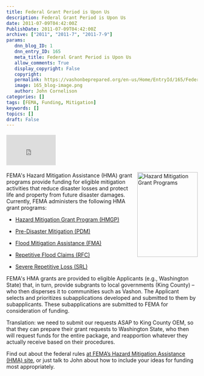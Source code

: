```yaml
---
title: Federal Grant Period is Upon Us
description: Federal Grant Period is Upon Us
date: 2011-07-09T04:42:00Z
PublishDate: 2011-07-09T04:42:00Z
archive: ["2011", "2011-7", "2011-7-9"]
params:
   dnn_blog_ID: 1
   dnn_entry_ID: 165
   meta_title: Federal Grant Period is Upon Us
   allow_comments: True
   display_copyright: False
   copyright: 
   permalink: https://vashonbeprepared.org/en-us/Home/EntryId/165/Federal-Grant-Period-is-Upon-Us
   image: 165_blog-image.png
   author: John Cornelison
categories: []
tags: [FEMA, Funding, Mitigation]
keywords: []
topics: []
draft: False
---
```


<div class="wlWriterHeaderFooter" style="padding-bottom: 4px; margin: 0px; padding-left: 0px; padding-right: 0px; float: none; padding-top: 4px;"><iframe src="http://www.facebook.com/widgets/like.php?href=http://vashoneoc.org/Blogs/VashonPreparedness/tabid/164/EntryId/165/Federal-Grant-Period-is-Upon-Us.aspx" frameborder="0" scrolling="no" style="width: 130px; height: 80px;border: medium none;"></iframe></div>
<p><img width="159" height="223" style="margin: 0px 0px 5px 5px; display: inline; float: right;" alt="Hazard Mitigation Grant Programs" src="http://www.bhs.idaho.gov/images/Mitigation/HMA-Logo.jpg" />FEMA's Hazard Mitigation Assistance (HMA) grant programs provide funding for eligible mitigation activities that reduce disaster losses and protect life and property from future disaster damages. Currently, FEMA administers the following HMA grant programs:</p>
<ul>
    <li>
    <p><a href="http://www.fema.gov/government/grant/hmgp/index.shtm">Hazard Mitigation Grant Program (HMGP)</a></p>
    </li>
    <li>
    <p><a href="http://www.fema.gov/government/grant/pdm/index.shtm">Pre-Disaster Mitigation (PDM)</a></p>
    </li>
    <li>
    <p><a href="http://www.fema.gov/government/grant/fma/index.shtm">Flood Mitigation Assistance (FMA)</a></p>
    </li>
    <li>
    <p><a href="http://www.fema.gov/government/grant/rfc/index.shtm">Repetitive Flood Claims (RFC)</a></p>
    </li>
    <li>
    <p><a href="http://www.fema.gov/government/grant/srl/index.shtm">Severe Repetitive Loss (SRL)</a></p>
    </li>
</ul>
<p>FEMA's HMA grants are provided to eligible Applicants (e.g., Washington State) that, in turn, provide subgrants to local governments (King County) &ndash; who then disperses it to communities such as Vashon. The Applicant selects and prioritizes subapplications developed and submitted to them by subapplicants. These subapplications are submitted to FEMA for consideration of funding.</p>
<p>Translation: we need to submit our requests ASAP to King County OEM, so that they can prepare their grant requests to Washington State, who then will request funds for the entire package, and reapportion whatever they actually receive based on their procedures.</p>
<p>Find out about the federal rules <a href="http://www.fema.gov/government/grant/hma/index.shtm" target="_blank">at FEMA&rsquo;s Hazard Mitigation Assistance (HMA) site</a>, or just talk to John about how to include your ideas for funding most appropriately.</p>
